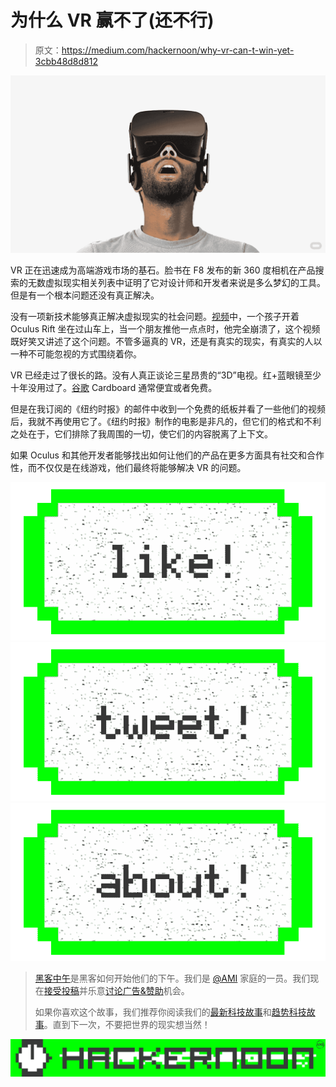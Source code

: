 # 为什么 VR 赢不了(还不行)

> 原文：<https://medium.com/hackernoon/why-vr-can-t-win-yet-3cbb48d8d812>

![](img/b38ede781252e44c3fb921a8a9bc2fec.png)

VR 正在迅速成为高端游戏市场的基石。脸书在 F8 发布的新 360 度相机在产品搜索的无数虚拟现实相关列表中证明了它对设计师和开发者来说是多么梦幻的工具。但是有一个根本问题还没有真正解决。

没有一项新技术能够真正解决虚拟现实的社会问题。[视频](http://youtu.be/A0OYmYGsrnY)中，一个孩子开着 Oculus Rift 坐在过山车上，当一个朋友推他一点点时，他完全崩溃了，这个视频既好笑又讲述了这个问题。不管多逼真的 VR，还是有真实的现实，有真实的人以一种不可能忽视的方式围绕着你。

VR 已经走过了很长的路。没有人真正谈论三星昂贵的“3D”电视。红+蓝眼镜至少十年没用过了。[谷歌](https://hackernoon.com/tagged/google) Cardboard 通常便宜或者免费。

但是在我订阅的《纽约时报》的邮件中收到一个免费的纸板并看了一些他们的视频后，我就不再使用它了。《纽约时报》制作的电影是非凡的，但它们的格式和不利之处在于，它们排除了我周围的一切，使它们的内容脱离了上下文。

如果 Oculus 和其他开发者能够找出如何让他们的产品在更多方面具有社交和合作性，而不仅仅是在线游戏，他们最终将能够解决 VR 的问题。

[![](img/50ef4044ecd4e250b5d50f368b775d38.png)](http://bit.ly/HackernoonFB)[![](img/979d9a46439d5aebbdcdca574e21dc81.png)](https://goo.gl/k7XYbx)[![](img/2930ba6bd2c12218fdbbf7e02c8746ff.png)](https://goo.gl/4ofytp)

> [黑客中午](http://bit.ly/Hackernoon)是黑客如何开始他们的下午。我们是 [@AMI](http://bit.ly/atAMIatAMI) 家庭的一员。我们现在[接受投稿](http://bit.ly/hackernoonsubmission)并乐意[讨论广告&赞助](mailto:partners@amipublications.com)机会。
> 
> 如果你喜欢这个故事，我们推荐你阅读我们的[最新科技故事](http://bit.ly/hackernoonlatestt)和[趋势科技故事](https://hackernoon.com/trending)。直到下一次，不要把世界的现实想当然！

[![](img/be0ca55ba73a573dce11effb2ee80d56.png)](https://goo.gl/Ahtev1)